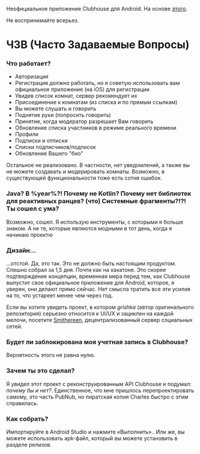 Неофициальное приложение Clubhouse для Android. На основе [этого](https://github.com/stypr/clubhouse-py).

Не воспринимайте всерьез.

# ЧЗВ (Часто Задаваемые Вопросы)
### Что работает?
* Авторизация
* Регистрация *должна* работать, но я советую использовать вам официальное приложение (на iOS) для регистрации
* Увидев список комнат, сервер рекомендует их
* Присоединение к комнатам (из списка и по прямым ссылкам)
* Вы можете слушать и говорить
* Поднятие руки (попросить говорить)
* Принятие, когда модератор разрешает Вам говорить
* Обновление списка участников в режиме реального времени
* Профили
* Подписки и отписки 
* Списки подписчиков/подписок
* Обновление Вашего "био"

Остальное не реализовано. В частности, нет уведомлений, а также вы не можете создавать и модерировать комнаты. Возможно, в существующей функциональности тоже есть сотня ошибок.

### Java? В %year%?! Почему не Kotlin? Почему нет библиотек для реактивных ранцев? (что) Системные фрагменты?!?! Ты сошел с ума?
Возможно, сошел. Я использую инструменты, с которыми я больше знаком. А не те, которые являются модными в тот день, когда я начинаю проектю

### Дизайн...
...отстой. Да, это так. Это не должно быть настоящим продуктом. Спешно собрал за 1,5 дня. Почти как на хакатоне. Это скорее подтверждение концепции, временная мера перед тем, как Clubhouse выпустит свое официальное приложение для Android, которое, я уверен, они делают прямо сейчас. Нет смысла тратить все эти усилия на то, что устареет менее чем через год.

Если вы хотите увидеть проект, в котором *grishka* (автор оригинального репозитория) серьезно относится к UI/UX и зациклен на каждой мелочи, посетите [Smithereen](https://github.com/grishka/Smithereen), децентрализованный сервер социальных сетей.

### Будет ли заблокирована моя учетная запись в Clubhouse?
Вероятность этого не равна нулю.

### Зачем ты это сделал?
Я увидел этот проект с реконструированным API Clubhouse и подумал: *почему бы и нет?*. Единственное, что мне пришлось перепроектировать самому, это часть PubNub, но пиратская копия Charles быстро с этим справилась.

### Как собрать?
Импортируйте в Android Studio и нажмите «Выполнить».. Или же, вы можете использовать apk-файл, который вы можете установить в разделе релизов.
